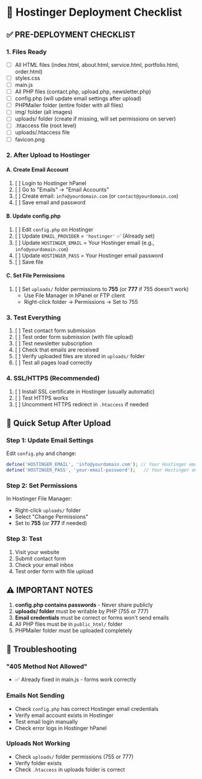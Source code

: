 # 🚀 Hostinger Deployment Checklist

## ✅ PRE-DEPLOYMENT CHECKLIST

### 1. **Files Ready**
- [ ] All HTML files (index.html, about.html, service.html, portfolio.html, order.html)
- [ ] styles.css
- [ ] main.js
- [ ] All PHP files (contact.php, upload.php, newsletter.php)
- [ ] config.php (will update email settings after upload)
- [ ] PHPMailer folder (entire folder with all files)
- [ ] img/ folder (all images)
- [ ] uploads/ folder (create if missing, will set permissions on server)
- [ ] .htaccess file (root level)
- [ ] uploads/.htaccess file
- [ ] favicon.png

### 2. **After Upload to Hostinger**

#### A. Create Email Account
1. [ ] Login to Hostinger hPanel
2. [ ] Go to "Emails" → "Email Accounts"
3. [ ] Create email: `info@yourdomain.com` (or `contact@yourdomain.com`)
4. [ ] Save email and password

#### B. Update config.php
1. [ ] Edit `config.php` on Hostinger
2. [ ] Update `EMAIL_PROVIDER` = `'hostinger'` ✅ (Already set)
3. [ ] Update `HOSTINGER_EMAIL` = Your Hostinger email (e.g., `info@yourdomain.com`)
4. [ ] Update `HOSTINGER_PASS` = Your Hostinger email password
5. [ ] Save file

#### C. Set File Permissions
1. [ ] Set `uploads/` folder permissions to **755** (or **777** if 755 doesn't work)
   - Use File Manager in hPanel or FTP client
   - Right-click folder → Permissions → Set to 755

### 3. **Test Everything**
1. [ ] Test contact form submission
2. [ ] Test order form submission (with file upload)
3. [ ] Test newsletter subscription
4. [ ] Check that emails are received
5. [ ] Verify uploaded files are stored in `uploads/` folder
6. [ ] Test all pages load correctly

### 4. **SSL/HTTPS (Recommended)**
1. [ ] Install SSL certificate in Hostinger (usually automatic)
2. [ ] Test HTTPS works
3. [ ] Uncomment HTTPS redirect in `.htaccess` if needed

## 📝 Quick Setup After Upload

### Step 1: Update Email Settings
Edit `config.php` and change:
```php
define('HOSTINGER_EMAIL', 'info@yourdomain.com'); // Your Hostinger email
define('HOSTINGER_PASS', 'your-email-password');   // Your Hostinger email password
```

### Step 2: Set Permissions
In Hostinger File Manager:
- Right-click `uploads/` folder
- Select "Change Permissions"
- Set to **755** (or **777** if needed)

### Step 3: Test
1. Visit your website
2. Submit contact form
3. Check your email inbox
4. Test order form with file upload

## ⚠️ IMPORTANT NOTES

1. **config.php contains passwords** - Never share publicly
2. **uploads/ folder** must be writable by PHP (755 or 777)
3. **Email credentials** must be correct or forms won't send emails
4. All PHP files must be in `public_html/` folder
5. PHPMailer folder must be uploaded completely

## 🐛 Troubleshooting

### "405 Method Not Allowed"
- ✅ Already fixed in main.js - forms work correctly

### Emails Not Sending
- Check `config.php` has correct Hostinger email credentials
- Verify email account exists in Hostinger
- Test email login manually
- Check error logs in Hostinger hPanel

### Uploads Not Working
- Check `uploads/` folder permissions (755 or 777)
- Verify folder exists
- Check `.htaccess` in uploads folder is correct

